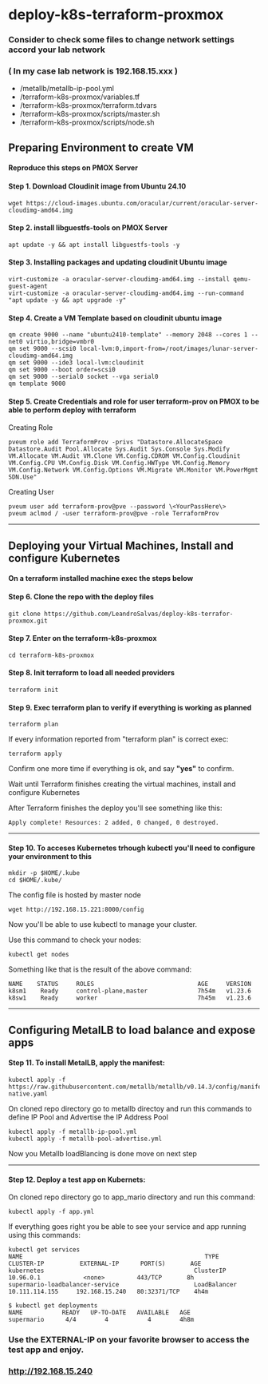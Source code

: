 ﻿# deploy-k8s-terraform-proxmox

### Consider to check some files to change network settings accord your lab network 
### ( In my case lab network is 192.168.15.xxx )

- /metallb/metallb-ip-pool.yml 
- /terraform-k8s-proxmox/variables.tf
- /terraform-k8s-proxmox/terraform.tdvars
- /terraform-k8s-proxmox/scripts/master.sh
- /terraform-k8s-proxmox/scripts/node.sh



## Preparing Environment to create VM

####  Reproduce this steps on PMOX Server

#### Step 1. Download Cloudinit image from Ubuntu 24.10

```
wget https://cloud-images.ubuntu.com/oracular/current/oracular-server-cloudimg-amd64.img
``` 

#### Step 2. install libguestfs-tools on PMOX Server
```
apt update -y && apt install libguestfs-tools -y
```

#### Step 3. Installing packages and updating cloudinit Ubuntu image
```
virt-customize -a oracular-server-cloudimg-amd64.img --install qemu-guest-agent
virt-customize -a oracular-server-cloudimg-amd64.img --run-command "apt update -y && apt upgrade -y"
```

#### Step 4. Create a VM Template based on cloudinit ubuntu image
```
qm create 9000 --name "ubuntu2410-template" --memory 2048 --cores 1 --net0 virtio,bridge=vmbr0
qm set 9000 --scsi0 local-lvm:0,import-from=/root/images/lunar-server-cloudimg-amd64.img
qm set 9000 --ide3 local-lvm:cloudinit
qm set 9000 --boot order=scsi0
qm set 9000 --serial0 socket --vga serial0
qm template 9000
```

#### Step 5. Create Credentials and role for user terraform-prov on PMOX to be able to perform deploy with terraform

Creating Role
```
pveum role add TerraformProv -privs "Datastore.AllocateSpace Datastore.Audit Pool.Allocate Sys.Audit Sys.Console Sys.Modify VM.Allocate VM.Audit VM.Clone VM.Config.CDROM VM.Config.Cloudinit VM.Config.CPU VM.Config.Disk VM.Config.HWType VM.Config.Memory VM.Config.Network VM.Config.Options VM.Migrate VM.Monitor VM.PowerMgmt SDN.Use"
```
Creating User
```
pveum user add terraform-prov@pve --password \<YourPassHere\>
pveum aclmod / -user terraform-prov@pve -role TerraformProv
```

-------------------------------------------------------------------------------------------------------------------------------------------------------

## Deploying your Virtual Machines, Install and configure Kubernetes

#### On a terraform installed machine exec the steps below

#### Step 6. Clone the repo with the deploy files
```
git clone https://github.com/LeandroSalvas/deploy-k8s-terrafor-proxmox.git
``` 
#### Step 7. Enter on the terraform-k8s-proxmox
```
cd terraform-k8s-proxmox
```

#### Step 8. Init terraform to load all needed providers
```
terraform init
```
#### Step 9. Exec terraform plan to verify if everything is working as planned
```
terraform plan
```
If every information reported from "terraform plan" is correct exec:
```
terraform apply
```
Confirm one more time if everything is ok, and say **"yes"** to confirm.

Wait until Terraform finishes creating the virtual machines, install and configure Kubernetes

After Terraform finishes the deploy you'll see something like this:
```
Apply complete! Resources: 2 added, 0 changed, 0 destroyed.
```

-------------------------------------------------------------------------------------------------------------------------------------------------------

#### Step 10. To acceses Kubernetes trhough kubectl you'll need to configure your environment to this
```
mkdir -p $HOME/.kube
cd $HOME/.kube/
```

The config file is hosted by master node
```
wget http://192.168.15.221:8000/config
```

Now you'll be able to use kubectl to manage your cluster.


Use this command to check your nodes:
```
kubectl get nodes 
```
Something like that is the result of the above command: 
```
NAME    STATUS     ROLES                             AGE     VERSION
k8sm1    Ready     control-plane,master              7h54m   v1.23.6
k8sw1    Ready     worker                            7h45m   v1.23.6  
```

-------------------------------------------------------------------------------------------------------------------------------------------------------

## Configuring MetalLB to load balance and expose apps

#### Step 11. To install MetalLB, apply the manifest:
```
kubectl apply -f https://raw.githubusercontent.com/metallb/metallb/v0.14.3/config/manifests/metallb-native.yaml
```

On cloned repo directory go to metallb directoy and run this commands to define IP Pool and Advertise the IP Address Pool
```
kubectl apply -f metallb-ip-pool.yml
kubectl apply -f metallb-pool-advertise.yml
```
Now you Metallb loadBlancing is done move on next step


-------------------------------------------------------------------------------------------------------------------------------------------------------


#### Step 12. Deploy a test app on Kubernets: 

On cloned repo directory go to app_mario directory and run this command:
```
kubectl apply -f app.yml
```
If everything goes right you be able to see your service and app running using this commands:
```
kubectl get services
NAME                                                   TYPE         CLUSTER-IP          EXTERNAL-IP      PORT(S)       AGE
kubernetes                                          ClusterIP        10.96.0.1            <none>         443/TCP       8h
supermario-loadbalancer-service                     LoadBalancer   10.111.114.155     192.168.15.240   80:32371/TCP    4h4m
```
```
$ kubectl get deployments
NAME           READY   UP-TO-DATE   AVAILABLE   AGE
supermario      4/4        4           4        4h8m
```

### Use the EXTERNAL-IP on your favorite browser to access the test app and enjoy.
### http://192.168.15.240

